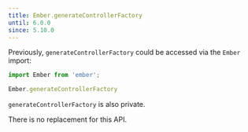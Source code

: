 ```yaml
---
title: Ember.generateControllerFactory
until: 6.0.0
since: 5.10.0
---
```



Previously, `generateControllerFactory` could be accessed via the `Ember` import:
```js
import Ember from 'ember';

Ember.generateControllerFactory
```
`generateControllerFactory` is also private.

There is no replacement for this API.
